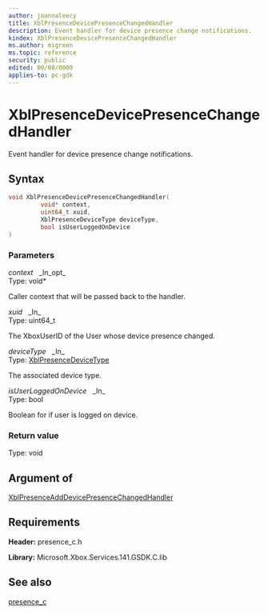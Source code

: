 ```yaml
---
author: joannaleecy
title: XblPresenceDevicePresenceChangedHandler
description: Event handler for device presence change notifications.
kindex: XblPresenceDevicePresenceChangedHandler
ms.author: migreen
ms.topic: reference
security: public
edited: 00/00/0000
applies-to: pc-gdk
---
```


# XblPresenceDevicePresenceChangedHandler  

Event handler for device presence change notifications.  

## Syntax  
  
```cpp
void XblPresenceDevicePresenceChangedHandler(  
         void* context,  
         uint64_t xuid,  
         XblPresenceDeviceType deviceType,  
         bool isUserLoggedOnDevice  
)  
```  
  
### Parameters  
  
*context* &nbsp;&nbsp;\_In\_opt\_  
Type: void*  
  
Caller context that will be passed back to the handler.  
  
*xuid* &nbsp;&nbsp;\_In\_  
Type: uint64_t  
  
The XboxUserID of the User whose device presence changed.  
  
*deviceType* &nbsp;&nbsp;\_In\_  
Type: [XblPresenceDeviceType](../enums/xblpresencedevicetype.md)  
  
The associated device type.  
  
*isUserLoggedOnDevice* &nbsp;&nbsp;\_In\_  
Type: bool  
  
Boolean for if user is logged on device.  
  
  
### Return value  
Type: void
  

  
## Argument of
  
[XblPresenceAddDevicePresenceChangedHandler](xblpresenceadddevicepresencechangedhandler.md)
  
## Requirements  
  
**Header:** presence_c.h
  
**Library:** Microsoft.Xbox.Services.141.GSDK.C.lib
  
## See also  
[presence_c](../presence_c_members.md)  
  
  